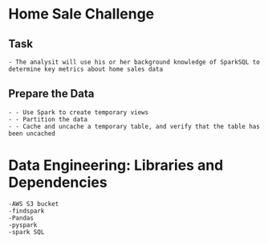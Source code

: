 # Home Sale Challenge

## Task
    - The analysit will use his or her background knowledge of SparkSQL to determine key metrics about home sales data 
       


## Prepare the Data
    - - Use Spark to create temporary views
    - - Partition the data
    - - Cache and uncache a temporary table, and verify that the table has been uncached

# Data Engineering: Libraries and Dependencies
    -AWS S3 bucket
    -findspark
    -Pandas
    -pyspark
    -spark SQL



